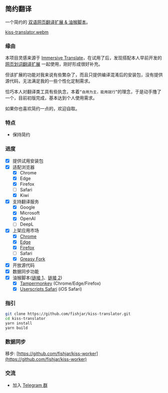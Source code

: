 ## 简约翻译

一个简约的 [双语网页翻译扩展 & 油猴脚本](https://github.com/fishjar/kiss-translator)。

[kiss-translator.webm](https://github.com/fishjar/kiss-translator/assets/1157624/f7ba8a5c-e4a8-4d5a-823a-5c5c67a0a47f)

### 缘由

本项目灵感来源于 [Immersive Translate](https://github.com/immersive-translate/immersive-translate)，在试用了后，发现搭配本人早前开发的 [网页划词翻译扩展](https://github.com/fishjar/kiss-dictionary) 一起使用，刚好形成很好补充。

但该扩展的功能对我来说有些繁杂了，而且只提供编译混淆后的安装包，没有提供源代码，无法满足我的一些个性化定制需求。

恰巧本人对翻译类工具有些执念，本着`“自用为主，能用就行”`的理念，于是动手撸了一个，目前初版完成，基本达到个人使用需求。

如果你也喜欢简约一点的，欢迎自取。

### 特点

- 保持简约

### 进度

- [x] 提供试用安装包
- [x] 适配浏览器
  - [x] Chrome
  - [x] Edge
  - [x] Firefox
  - [ ] Safari
  - [x] Kiwi
- [x] 支持翻译服务
  - [x] Google
  - [x] Microsoft
  - [x] OpenAI
  - [ ] DeepL
- [x] 上架应用市场
  - [x] [Chrome](https://chrome.google.com/webstore/detail/kiss-translator/bdiifdefkgmcblbcghdlonllpjhhjgof?hl=zh-CN)
  - [x] [Edge](https://microsoftedge.microsoft.com/addons/detail/%E7%AE%80%E7%BA%A6%E7%BF%BB%E8%AF%91/jemckldkclkinpjighnoilpbldbdmmlh?hl=zh-CN)
  - [x] [Firefox](https://addons.mozilla.org/zh-CN/firefox/addon/kiss-translator/)
  - [ ] Safari
  - [x] [Greasy Fork](https://greasyfork.org/zh-CN/scripts/472840-kiss-translator)
- [x] 开放源代码
- [x] 数据同步功能
- [x] 油猴脚本([链接 1](https://fishjar.github.io/kiss-translator/kiss-translator.user.js)、[链接 2](https://kiss-translator.rayjar.com/kiss-translator.user.js))
  - [x] [Tampermonkey](https://www.tampermonkey.net/) (Chrome/Edge/Firefox)
  - [x] [Userscripts Safari](https://github.com/quoid/userscripts) (iOS Safari)

### 指引

```sh
git clone https://github.com/fishjar/kiss-translator.git
cd kiss-translator
yarn install
yarn build
```

### 数据同步

移步: [https://github.com/fishjar/kiss-worker](https://github.com/fishjar/kiss-worker)

### 交流

- 加入 [Telegram 群](https://t.me/+RRCu_4oNwrM2NmFl)
